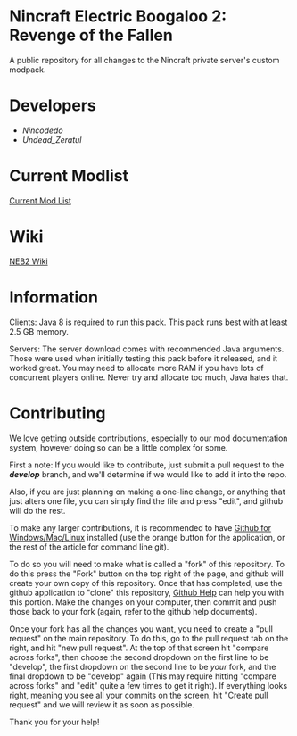 Nincraft Electric Boogaloo 2: Revenge of the Fallen
=
A public repository for all changes to the Nincraft private server's custom modpack.

Developers
=
- *Nincodedo*
- *Undead_Zeratul*

Current Modlist
=
[Current Mod List](https://github.com/Nincraft/NincraftElectricBoogaloo2RevengeoftheFallen/blob/master/Versions.md)

Wiki
=
[NEB2 Wiki](https://github.com/Nincraft/NincraftElectricBoogaloo2RevengeoftheFallen/wiki)

Information
=
Clients: Java 8 is required to run this pack. This pack runs best with at least 2.5 GB memory.

Servers: The server download comes with recommended Java arguments. Those were used when initially testing this pack before it released, and it worked great. You may need to allocate more RAM if you have lots of concurrent players online. Never try and allocate too much, Java hates that.

Contributing
=
We love getting outside contributions, especially to our mod documentation system, however doing so can be a little complex for some.

First a note: If you would like to contribute, just submit a pull request to the ___develop___ branch, and we'll determine if we would like to add it into the repo.

Also, if you are just planning on making a one-line change, or anything that just alters one file, you can simply find the file and press "edit", and github will do the rest.

To make any larger contributions, it is recommended to have [Github for Windows/Mac/Linux](https://help.github.com/articles/set-up-git) installed (use the orange button for the application, or the rest of the article for command line git).

To do so you will need to make what is called a "fork" of this repository. To do this press the "Fork" button on the top right of the page, and github will create your own copy of this repository. Once that has completed, use the github application to "clone" this repository, [Github Help](http://help.github.com) can help you with this portion. Make the changes on your computer, then commit and push those back to your fork (again, refer to the github help documents).

Once your fork has all the changes you want, you need to create a "pull request" on the main repository. To do this, go to the pull request tab on the right, and hit "new pull request". At the top of that screen hit "compare across forks", then choose the second dropdown on the first line to be "develop", the first dropdown on the second line to be _your_ fork, and the final dropdown to be "develop" again (This may require hitting "compare across forks" and "edit" quite a few times to get it right). If everything looks right, meaning you see all your commits on the screen, hit "Create pull request" and we will review it as soon as possible. 

Thank you for your help!
